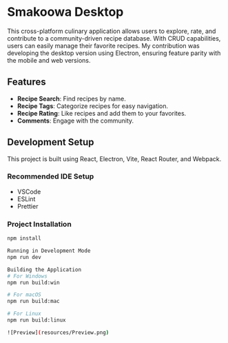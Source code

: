 # Smakoowa Desktop

This cross-platform culinary application allows users to explore, rate, and contribute to a community-driven recipe database. With CRUD capabilities, users can easily manage their favorite recipes. My contribution was developing the desktop version using Electron, ensuring feature parity with the mobile and web versions.

## Features

- **Recipe Search**: Find recipes by name.
- **Recipe Tags**: Categorize recipes for easy navigation.
- **Recipe Rating**: Like recipes and add them to your favorites.
- **Comments**: Engage with the community.

## Development Setup

This project is built using React, Electron, Vite, React Router, and Webpack.

### Recommended IDE Setup

- VSCode
- ESLint
- Prettier

### Project Installation

```bash
npm install

Running in Development Mode
npm run dev

Building the Application
# For Windows
npm run build:win

# For macOS
npm run build:mac

# For Linux
npm run build:linux

![Preview](resources/Preview.png)
